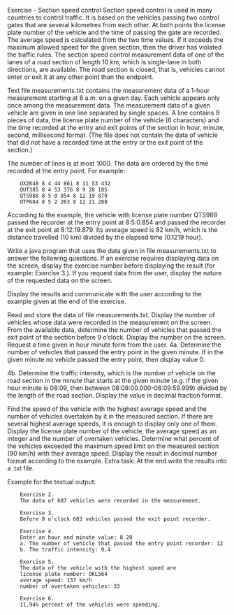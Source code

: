 Exercise - Section speed control
Section speed control is used in many countries to control traffic. It is based on the vehicles passing two control gates that are several kilometres from each other. At both points the license plate number of the vehicle and the time of passing the gate are recorded. The average speed is calculated from the two time values. If it exceeds the maximum allowed speed for the given section, then the driver has violated the traffic rules. The section speed control measurement data of one of the lanes of a road section of length 10 km, which is single-lane in both directions, are available. The road section is closed, that is, vehicles cannot enter or exit it at any other point than the endpoint.

Text file measurements.txt contains the measurement data of a 1-hour measurement starting at 8 a.m. on a given day. Each vehicle appears only once among the measurement data. The measurement data of a given vehicle are given in one line separated by single spaces. A line contains 9 pieces of data, the license plate number of the vehicle (6 characters) and the time recorded at the entry and exit points of the section in hour, minute, second, millisecond format. (The file does not contain the data of vehicle that did not have a recorded time at the entry or the exit point of the section.)

The number of lines is at most 1000. The data are ordered by the time recorded at the entry point. For example:

        OXZ648 8 4 44 861 8 11 53 432
        QUT385 8 4 53 376 8 9 28 185
        QTS988 8 5 0 854 8 12 19 879
        OTP604 8 5 2 263 8 12 21 288
According to the example, the vehicle with license plate number QTS988 passed the recorder at the entry point at 8:5:0.854 and passed the recorder at the exit point at 8:12:19.879. Its average speed is 82 km/h, which is the distance travelled (10 km) divided by the elapsed time (0.1219 hour).

Write a java program that uses the data given in file measurements.txt to answer the following questions. If an exercise requires displaying data on the screen, display the exercise number before displaying the result (for example: Exercise 3.). If you request data from the user, display the nature of the requested data on the screen.

Display the results and communicate with the user according to the example given at the end of the exercise.

Read and store the data of file measurements.txt.
Display the number of vehicles whose data were recorded in the measurement on the screen.
From the available data, determine the number of vehicles that passed the exit point of the section before 9 o’clock. Display the number on the screen.
Request a time given in hour minute form from the user.
4a. Determine the number of vehicles that passed the entry point in the given minute. If in the given minute no vehicle passed the entry point, then display value 0.

4b. Determine the traffic intensity, which is the number of vehicle on the road section in the minute that starts at the given minute (e.g. if the given hour minute is 08:09, then between 08:09:00.000-08:09:59.999) divided by the length of the road section. Display the value in decimal fraction format.

Find the speed of the vehicle with the highest average speed and the number of vehicles overtaken by it in the measured section. If there are several highest average speeds, it is enough to display only one of them. Display the license plate number of the vehicle, the average speed as an integer and the number of overtaken vehicles.
Determine what percent of the vehicles exceeded the maximum speed limit on the measured section (90 km/h) with their average speed. Display the result in decimal number format according to the example.
Extra task: At the end write the results into a .txt file.

Example for the textual output:

        Exercise 2.
        The data of 687 vehicles were recorded in the measurement.

        Exercise 3.
        Before 9 o'clock 603 vehicles passed the exit point recorder.

        Exercise 4.
        Enter an hour and minute value: 8 20
        a. The number of vehicle that passed the entry point recorder: 12
        b. The traffic intensity: 9,4

        Exercise 5.
        The data of the vehicle with the highest speed are
        license plate number: OKL564
        average speed: 137 km/h
        number of overtaken vehicles: 33

        Exercise 6.
        11,94% percent of the vehicles were speeding.
